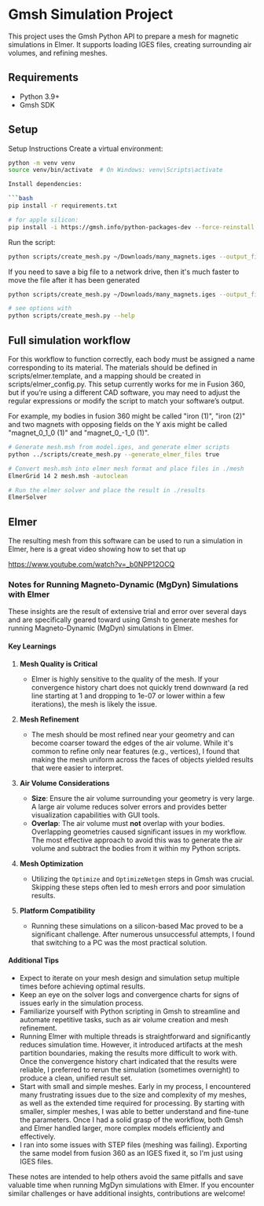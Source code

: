 # Gmsh Simulation Project

This project uses the Gmsh Python API to prepare a mesh for magnetic simulations in Elmer. It supports loading IGES files, creating surrounding air volumes, and refining meshes.

## Requirements

- Python 3.9+
- Gmsh SDK

## Setup

Setup Instructions
Create a virtual environment:

```bash
python -m venv venv
source venv/bin/activate  # On Windows: venv\Scripts\activate

Install dependencies:

```bash
pip install -r requirements.txt

# for apple silicon:
pip install -i https://gmsh.info/python-packages-dev --force-reinstall --no-cache-dir gmsh
```

Run the script:

```bash
python scripts/create_mesh.py ~/Downloads/many_magnets.iges --output_file ~/Downloads/many_magnets.msh
```

If you need to save a big file to a network drive, then it's much faster to move the file after it has been generated
```bash
python scripts/create_mesh.py ~/Downloads/many_magnets.iges --output_file /tmp/many_magnets.msh --refinement_factor 0.05 && mv /tmp/many_magnets.msh /Volumes/Users/Craig/Elmer/Projects/many_magnets/mesh.msh
```

```bash
# see options with
python scripts/create_mesh.py --help
```

## Full simulation workflow

For this workflow to function correctly, each body must be assigned a name corresponding to its material. The materials should be defined in scripts/elmer.template, and a mapping should be created in scripts/elmer_config.py. This setup currently works for me in Fusion 360, but if you’re using a different CAD software, you may need to adjust the regular expressions or modify the script to match your software’s output.

For example, my bodies in fusion 360 might be called "iron (1)", "iron (2)" and two magnets with opposing fields on the Y axis might be called "magnet_0_1_0 (1)" and "magnet_0_-1_0 (1)".

```bash
# Generate mesh.msh from model.iges, and generate elmer scripts
python ../scripts/create_mesh.py --generate_elmer_files true

# Convert mesh.msh into elmer mesh format and place files in ./mesh
ElmerGrid 14 2 mesh.msh -autoclean

# Run the elmer solver and place the result in ./results
ElmerSolver
```

## Elmer

The resulting mesh from this software can be used to run a simulation in Elmer, here is a great video showing how to set that up

https://www.youtube.com/watch?v=_b0NPP12OCQ

### Notes for Running Magneto-Dynamic (MgDyn) Simulations with Elmer

These insights are the result of extensive trial and error over several days and are specifically geared toward using Gmsh to generate meshes for running Magneto-Dynamic (MgDyn) simulations in Elmer.

#### Key Learnings

1. **Mesh Quality is Critical**

   - Elmer is highly sensitive to the quality of the mesh. If your convergence history chart does not quickly trend downward (a red line starting at 1 and dropping to 1e-07 or lower within a few iterations), the mesh is likely the issue.

2. **Mesh Refinement**

   - The mesh should be most refined near your geometry and can become coarser toward the edges of the air volume. While it's common to refine only near features (e.g., vertices), I found that making the mesh uniform across the faces of objects yielded results that were easier to interpret.

3. **Air Volume Considerations**

   - **Size**: Ensure the air volume surrounding your geometry is very large. A large air volume reduces solver errors and provides better visualization capabilities with GUI tools.
   - **Overlap**: The air volume must **not** overlap with your bodies. Overlapping geometries caused significant issues in my workflow. The most effective approach to avoid this was to generate the air volume and subtract the bodies from it within my Python scripts.

4. **Mesh Optimization**

   - Utilizing the `Optimize` and `OptimizeNetgen` steps in Gmsh was crucial. Skipping these steps often led to mesh errors and poor simulation results.

5. **Platform Compatibility**

   - Running these simulations on a silicon-based Mac proved to be a significant challenge. After numerous unsuccessful attempts, I found that switching to a PC was the most practical solution.

#### Additional Tips
- Expect to iterate on your mesh design and simulation setup multiple times before achieving optimal results.
- Keep an eye on the solver logs and convergence charts for signs of issues early in the simulation process.
- Familiarize yourself with Python scripting in Gmsh to streamline and automate repetitive tasks, such as air volume creation and mesh refinement.
- Running Elmer with multiple threads is straightforward and significantly reduces simulation time. However, it introduced artifacts at the mesh partition boundaries, making the results more difficult to work with. Once the convergence history chart indicated that the results were reliable, I preferred to rerun the simulation (sometimes overnight) to produce a clean, unified result set.
- Start with small and simple meshes. Early in my process, I encountered many frustrating issues due to the size and complexity of my meshes, as well as the extended time required for processing. By starting with smaller, simpler meshes, I was able to better understand and fine-tune the parameters. Once I had a solid grasp of the workflow, both Gmsh and Elmer handled larger, more complex models efficiently and effectively.
- I ran into some issues with STEP files (meshing was failing). Exporting the same model from fusion 360 as an IGES fixed it, so I'm just using IGES files.

These notes are intended to help others avoid the same pitfalls and save valuable time when running MgDyn simulations with Elmer. If you encounter similar challenges or have additional insights, contributions are welcome!
